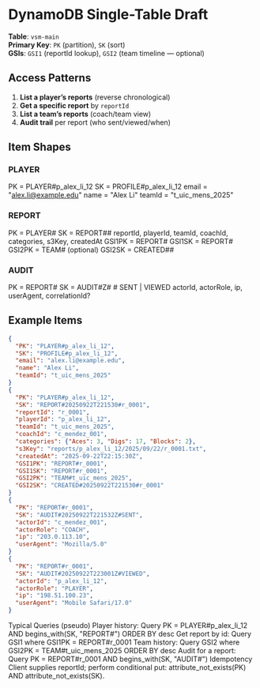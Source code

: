 # DynamoDB Single-Table Draft

**Table**: `vsm-main`  
**Primary Key**: `PK` (partition), `SK` (sort)  
**GSIs**: `GSI1` (reportId lookup), `GSI2` (team timeline — optional)

## Access Patterns
1. **List a player’s reports** (reverse chronological)
2. **Get a specific report** by `reportId`
3. **List a team’s reports** (coach/team view)
4. **Audit trail** per report (who sent/viewed/when)

## Item Shapes
### PLAYER
PK = PLAYER#p_alex_li_12
SK = PROFILE#p_alex_li_12
email = "alex.li@example.edu"
name = "Alex Li"
teamId = "t_uic_mens_2025"

### REPORT
PK = PLAYER#<playerId>
SK = REPORT#<yyyyMMddHHmmss>#<reportId>
reportId, playerId, teamId, coachId, categories, s3Key, createdAt
GSI1PK = REPORT#<reportId>
GSI1SK = REPORT#<reportId>
GSI2PK = TEAM#<teamId> (optional)
GSI2SK = CREATED#<yyyyMMddHHmmss>#<reportId>

### AUDIT
PK = REPORT#<reportId>
SK = AUDIT#<timestamp>Z#<eventType> # SENT | VIEWED
actorId, actorRole, ip, userAgent, correlationId?

## Example Items
```json
{
  "PK": "PLAYER#p_alex_li_12",
  "SK": "PROFILE#p_alex_li_12",
  "email": "alex.li@example.edu",
  "name": "Alex Li",
  "teamId": "t_uic_mens_2025"
}
{
  "PK": "PLAYER#p_alex_li_12",
  "SK": "REPORT#20250922T221530#r_0001",
  "reportId": "r_0001",
  "playerId": "p_alex_li_12",
  "teamId": "t_uic_mens_2025",
  "coachId": "c_mendez_001",
  "categories": {"Aces": 3, "Digs": 17, "Blocks": 2},
  "s3Key": "reports/p_alex_li_12/2025/09/22/r_0001.txt",
  "createdAt": "2025-09-22T22:15:30Z",
  "GSI1PK": "REPORT#r_0001",
  "GSI1SK": "REPORT#r_0001",
  "GSI2PK": "TEAM#t_uic_mens_2025",
  "GSI2SK": "CREATED#20250922T221530#r_0001"
}
{
  "PK": "REPORT#r_0001",
  "SK": "AUDIT#20250922T221532Z#SENT",
  "actorId": "c_mendez_001",
  "actorRole": "COACH",
  "ip": "203.0.113.10",
  "userAgent": "Mozilla/5.0"
}
{
  "PK": "REPORT#r_0001",
  "SK": "AUDIT#20250922T223001Z#VIEWED",
  "actorId": "p_alex_li_12",
  "actorRole": "PLAYER",
  "ip": "198.51.100.23",
  "userAgent": "Mobile Safari/17.0"
}
```
Typical Queries (pseudo)
Player history: Query PK = PLAYER#p_alex_li_12 AND begins_with(SK, "REPORT#") ORDER BY desc
Get report by id: Query GSI1 where GSI1PK = REPORT#r_0001
Team history: Query GSI2 where GSI2PK = TEAM#t_uic_mens_2025 ORDER BY desc
Audit for a report: Query PK = REPORT#r_0001 AND begins_with(SK, "AUDIT#")
Idempotency
Client supplies reportId; perform conditional put: attribute_not_exists(PK) AND attribute_not_exists(SK).
